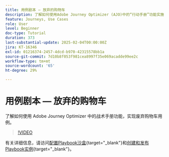 ```yaml
---
title: 用例剧本 — 放弃的购物车
description: 了解如何使用Adobe Journey Optimizer (AJO)中的“行动手册”功能实施放弃的购物车用例。
feature: Journeys, Use Cases
role: User
level: Beginner
doc-type: Tutorial
duration: 373
last-substantial-update: 2025-02-04T00:00:00Z
jira: KT-16346
exl-id: 01216374-2457-4dcd-b970-42315578bb1a
source-git-commit: 7d10b8f053f981cea8997f35e069acadde99ee2c
workflow-type: tm+mt
source-wordcount: '65'
ht-degree: 29%

---
```


# 用例剧本 — 放弃的购物车

了解如何使用 Adobe Journey Optimizer 中的战术手册功能，实现废弃购物车用例。

>[!VIDEO](https://video.tv.adobe.com/v/3443974/?learn=on&enablevpops&captions=chi_hans)

有关详细信息，请访问[配置Playbook沙盒](https://experienceleague.adobe.com/zh-hans/docs/platform-learn/tutorials/use-case-playbooks/configure-a-playbook-sandbox){target="_blank"}和[创建和发布Playbook实例](https://experienceleague.adobe.com/zh-hans/docs/platform-learn/tutorials/use-case-playbooks/create-and-publish-a-playbook-instance){target="_blank"}。
